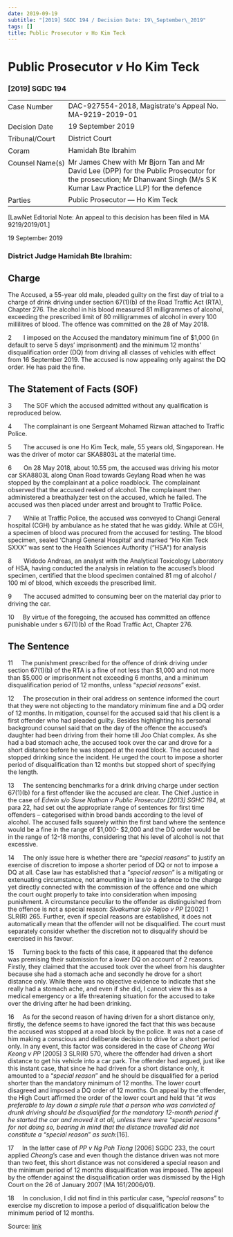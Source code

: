 ```yaml
---
date: 2019-09-19
subtitle: "[2019] SGDC 194 / Decision Date: 19\_September\_2019"
tags: []
title: Public Prosecutor v Ho Kim Teck
---
```

# Public Prosecutor _v_ Ho Kim Teck  

### \[2019\] SGDC 194

<table id="info-table"><tbody><tr class="info-row"><td class="txt-label" style="padding: 4px 0px; white-space: nowrap" valign="top">Case Number</td><td class="txt-body">DAC-927554-2018, Magistrate's Appeal No. MA-9219-2019-01</td></tr><tr class="info-row"><td class="txt-label" style="padding: 4px 0px; white-space: nowrap" valign="top">Decision Date</td><td class="txt-body">19 September 2019</td></tr><tr class="info-row"><td class="txt-label" style="padding: 4px 0px; white-space: nowrap" valign="top">Tribunal/Court</td><td class="txt-body">District Court</td></tr><tr class="info-row"><td class="txt-label" style="padding: 4px 0px; white-space: nowrap" valign="top">Coram</td><td class="txt-body">Hamidah Bte Ibrahim</td></tr><tr class="info-row"><td class="txt-label" style="padding: 4px 0px; white-space: nowrap" valign="top">Counsel Name(s)</td><td class="txt-body">Mr James Chew with Mr Bjorn Tan and Mr David Lee (DPP) for the Public Prosecutor for the prosecution; Mr Dhanwant Singh (M/s S K Kumar Law Practice LLP) for the defence</td></tr><tr class="info-row"><td class="txt-label" style="padding: 4px 0px; white-space: nowrap" valign="top">Parties</td><td class="txt-body">Public Prosecutor — Ho Kim Teck</td></tr></tbody></table>

\[LawNet Editorial Note: An appeal to this decision has been filed in MA 9219/2019/01.\]

19 September 2019

### District Judge Hamidah Bte Ibrahim:

## Charge

The Accused, a 55-year old male, pleaded guilty on the first day of trial to a charge of drink driving under section 67(1)(b) of the Road Traffic Act (RTA), Chapter 276. The alcohol in his blood measured 81 milligrammes of alcohol, exceeding the prescribed limit of 80 milligrammes of alcohol in every 100 millilitres of blood. The offence was committed on the 28 of May 2018.

2       I imposed on the Accused the mandatory minimum fine of $1,000 (in default to serve 5 days’ imprisonment) and the minimum 12 months’ disqualification order (DQ) from driving all classes of vehicles with effect from 16 September 2019. The accused is now appealing only against the DQ order. He has paid the fine.

## The Statement of Facts (SOF)

3       The SOF which the accused admitted without any qualification is reproduced below.

4       The complainant is one Sergeant Mohamed Rizwan attached to Traffic Police.

5       The accused is one Ho Kim Teck, male, 55 years old, Singaporean. He was the driver of motor car SKA8803L at the material time.

6       On 28 May 2018, about 10.55 pm, the accused was driving his motor car SKA8803L along Onan Road towards Geylang Road when he was stopped by the complainant at a police roadblock. The complainant observed that the accused reeked of alcohol. The complainant then administered a breathalyzer test on the accused, which he failed. The accused was then placed under arrest and brought to Traffic Police.

7       While at Traffic Police, the accused was conveyed to Changi General hospital (CGH) by ambulance as he stated that he was giddy. While at CGH, a specimen of blood was procured from the accused for testing. The blood specimen, sealed ‘Changi General Hospital’ and marked “Ho Kim Teck SXXX” was sent to the Health Sciences Authority (“HSA") for analysis

8       Widodo Andreas, an analyst with the Analytical Toxicology Laboratory of HSA, having conducted the analysis in relation to the accused’s blood specimen, certified that the blood specimen contained 81 mg of alcohol / 100 ml of blood, which exceeds the prescribed limit.

9       The accused admitted to consuming beer on the material day prior to driving the car.

10     By virtue of the foregoing, the accused has committed an offence punishable under s 67(1)(b) of the Road Traffic Act, Chapter 276.

## The Sentence

11     The punishment prescribed for the offence of drink driving under section 67(1)(b) of the RTA is a fine of not less than $1,000 and not more than $5,000 or imprisonment not exceeding 6 months, and a minimum disqualification period of 12 months, unless “_special reasons_” exist.

12     The prosecution in their oral address on sentence informed the court that they were not objecting to the mandatory minimum fine and a DQ order of 12 months. In mitigation, counsel for the accused said that his client is a first offender who had pleaded guilty. Besides highlighting his personal background counsel said that on the day of the offence the accused’s daughter had been driving from their home till Joo Chiat complex. As she had a bad stomach ache, the accused took over the car and drove for a short distance before he was stopped at the road block. The accused had stopped drinking since the incident. He urged the court to impose a shorter period of disqualification than 12 months but stopped short of specifying the length.

13     The sentencing benchmarks for a drink driving charge under section 67(1)(b) for a first offender like the accused are clear. The Chief Justice in the case of _Edwin s/o Suse Nathan_ v _Public Prosecutor <span class="citation">\[2013\] SGHC 194</span>_, at para 22, had set out the appropriate range of sentences for first time offenders – categorised within broad bands according to the level of alcohol. The accused falls squarely within the first band where the sentence would be a fine in the range of $1,000- $2,000 and the DQ order would be in the range of 12-18 months, considering that his level of alcohol is not that excessive.

14     The only issue here is whether there are “_special reasons_” to justify an exercise of discretion to impose a shorter period of DQ or not to impose a DQ at all. Case law has established that a “_special reason_” is a mitigating or extenuating circumstance, not amounting in law to a defence to the charge yet directly connected with the commission of the offence and one which the court ought properly to take into consideration when imposing punishment. A circumstance peculiar to the offender as distinguished from the offence is not a special reason: _Sivakumar s/o Rajoo v PP_ <span class="citation">\[2002\] 1 SLR(R) 265</span>. Further, even if special reasons are established, it does not automatically mean that the offender will not be disqualified. The court must separately consider whether the discretion not to disqualify should be exercised in his favour.

15     Turning back to the facts of this case, it appeared that the defence was premising their submission for a lower DQ on account of 2 reasons. Firstly, they claimed that the accused took over the wheel from his daughter because she had a stomach ache and secondly he drove for a short distance only. While there was no objective evidence to indicate that she really had a stomach ache, and even if she did, I cannot view this as a medical emergency or a life threatening situation for the accused to take over the driving after he had been drinking.

16     As for the second reason of having driven for a short distance only, firstly, the defence seems to have ignored the fact that this was because the accused was stopped at a road block by the police. It was not a case of him making a conscious and deliberate decision to drive for a short period only. In any event, this factor was considered in the case of _Cheong Wai Keong v PP_ <span class="citation">\[2005\] 3 SLR(R) 570</span>, where the offender had driven a short distance to get his vehicle into a car park. The offender had argued, just like this instant case, that since he had driven for a short distance only, it amounted to a “_special reason_” and he should be disqualified for a period shorter than the mandatory minimum of 12 months. The lower court disagreed and imposed a DQ order of 12 months. On appeal by the offender, the High Court affirmed the order of the lower court and held that “_it was preferable to lay down a simple rule that a person who was convicted of drunk driving should be disqualified for the mandatory 12-month period if he started the car and moved it at all, unless there were “special reasons” for not doing so, bearing in mind that the distance travelled did not constitute a “special reason_” _as such:_\[16\].

17     In the latter case of _PP v Ng Poh Tiong_ <span class="citation">\[2006\] SGDC 233</span>, the court applied _Cheong_’s case and even though the distance driven was not more than two feet, this short distance was not considered a special reason and the minimum period of 12 months disqualification was imposed. The appeal by the offender against the disqualification order was dismissed by the High Court on the 26 of January 2007 (MA 161/2006/01).

18     In conclusion, I did not find in this particular case, “_special reasons_” to exercise my discretion to impose a period of disqualification below the minimum period of 12 months.


Source: [link](https://www.lawnet.sg:443/lawnet/web/lawnet/free-resources?p_p_id=freeresources_WAR_lawnet3baseportlet&p_p_lifecycle=1&p_p_state=normal&p_p_mode=view&_freeresources_WAR_lawnet3baseportlet_action=openContentPage&_freeresources_WAR_lawnet3baseportlet_docId=%2FJudgment%2F23572-SSP.xml)